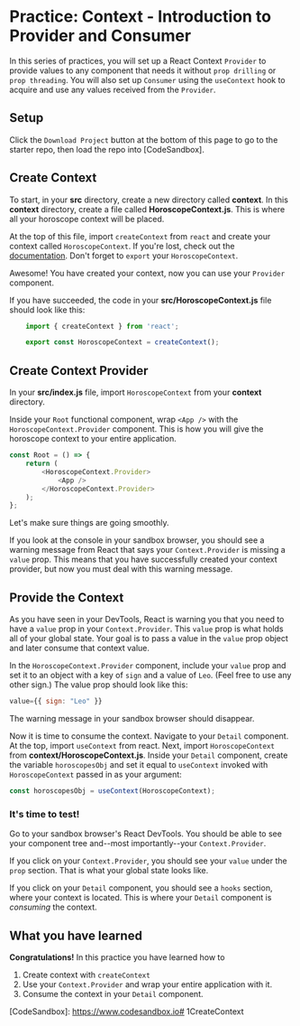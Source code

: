 # Practice: Context - Introduction to Provider and Consumer

In this series of practices, you will set up a React Context `Provider` to
provide values to any component that needs it without `prop drilling` or `prop
threading`. You will also set up `Consumer` using the `useContext` hook to
acquire and use any values received from the `Provider`.

## Setup

Click the `Download Project` button at the bottom of this page to go to the
starter repo, then load the repo into [CodeSandbox].

## Create Context

To start, in your __src__ directory, create a new directory called __context__.
In this __context__ directory, create a file called __HoroscopeContext.js__.
This is where all your horoscope context will be placed.

At the top of this file, import `createContext` from `react` and create your
context called `HoroscopeContext`. If you're lost, check out the
[documentation][create-context]. Don't forget to `export` your
`HoroscopeContext`.

Awesome! You have created your context, now you can use your `Provider`
component.

If you have succeeded, the code in your __src/HoroscopeContext.js__ file should look
like this:

```js
    import { createContext } from 'react';

    export const HoroscopeContext = createContext();

```

## Create Context Provider

In your __src/index.js__ file, import `HoroscopeContext` from your __context__
directory.

Inside your `Root` functional component, wrap `<App />` with the
`HoroscopeContext.Provider` component. This is how you will give the horoscope
context to your entire application.

```js
const Root = () => {
    return (
        <HoroscopeContext.Provider>
            <App />
        </HoroscopeContext.Provider>
    );
};
```

Let's make sure things are going smoothly.

If you look at the console in your sandbox browser, you should see a warning
message from React that says your `Context.Provider` is missing a `value` prop.
This means that you have successfully created your context provider, but now you
must deal with this warning message.

## Provide the Context

As you have seen in your DevTools, React is warning you that you need to have a
`value` prop in your `Context.Provider`. This `value` prop is what holds all of
your global state. Your goal is to pass a value in the `value` prop object and
later consume that context value.

In the `HoroscopeContext.Provider` component, include your `value` prop and set
it to an object with a key of `sign` and a value of `Leo`. (Feel free to use any
other sign.) The value prop should look like this:

```js
value={{ sign: "Leo" }}
```

The warning message in your sandbox browser should disappear.

Now it is time to consume the context. Navigate to your `Detail` component. At
the top, import `useContext` from react. Next, import `HoroscopeContext` from
__context/HoroscopeContext.js__. Inside your `Detail` component, create the
variable `horoscopesObj` and set it equal to `useContext` invoked with
`HoroscopeContext` passed in as your argument:

```js
const horoscopesObj = useContext(HoroscopeContext);
```

### It's time to test!

Go to your sandbox browser's React DevTools. You should be able to see your
component tree and--most importantly--your `Context.Provider`.

If you click on your `Context.Provider`, you should see your `value` under the
`prop` section. That is what your global state looks like.

If you click on your `Detail` component, you should see a `hooks` section, where
your context is located. This is where your `Detail` component is _consuming_
the context.

## What you have learned

**Congratulations!** In this practice you have learned how to

1. Create context with `createContext`
2. Use your `Context.Provider` and wrap your entire application with it.
3. Consume the context in your `Detail` component.

[create-context]: https://reactjs.org/docs/context.html#reactcreatecontext
[CodeSandbox]: https://www.codesandbox.io# 1CreateContext
